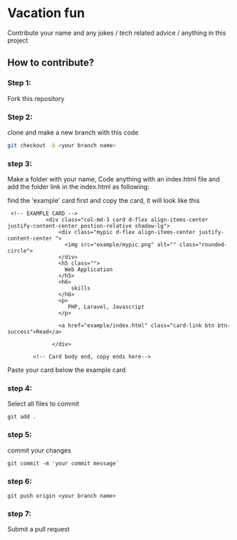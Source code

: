 
# Vacation fun

Contribute your name and any jokes / tech related advice / anything in this project




## How to contribute?

### Step 1: 
Fork this repository
### Step 2:
clone and make a new branch with this code
```bash
git checkout -b <your branch name>
```
### step 3:
Make a folder with your name, Code anything with an index.html file and add the folder link in the index.html as following:

find the 'example' card first and copy the card, it will look like this
``` 
 <!-- EXAMPLE CARD -->
            <div class="col-md-3 card d-flex align-items-center justify-content-center postion-relative shadow-lg">
                <div class="mypic d-flex align-items-center justify-content-center ">
                  <img src="example/mypic.png" alt="" class="rounded-circle">
                </div>
                <h5 class="">
                  Web Application
                </h5>
                <h6>
                    skills
                </h6>
                <p>
                   PHP, Laravel, Javascript
                </p>
                
                <a href="example/index.html" class="card-link btn btn-success">Read</a>
      
              </div>

        <!-- Card body end, copy ends here--> 
 ```       
Paste your card below the example card


### step 4:
Select all files to commit
```
git add .
```
### step 5:
commit your changes
```
git commit -m 'your commit message`
```
### step 6:
```
git push origin <your branch name>
```
### step 7:
Submit a pull request